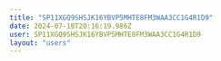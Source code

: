```yaml
---
title: "SP11XGQ9SHSJK16YBVP5MHTE8FM3WAA3CC1G4R1D9"
date: 2024-07-18T20:16:19.986Z
user: SP11XGQ9SHSJK16YBVP5MHTE8FM3WAA3CC1G4R1D9
layout: "users"
---
```

    